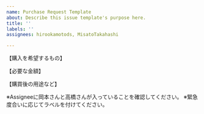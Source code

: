 ```yaml
---
name: Purchase Request Template
about: Describe this issue template's purpose here.
title: ''
labels: ''
assignees: hirookamotods, MisatoTakahashi

---
```


【購入を希望するもの】

【必要な金額】

【購買後の用途など】

※Assigneeに岡本さんと高橋さんが入っていることを確認してください。
※緊急度合いに応じてラベルを付けてください。
